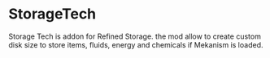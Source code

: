 # StorageTech

Storage Tech is addon for Refined Storage. the mod allow to create custom disk size to store items, fluids, energy and chemicals if Mekanism is loaded.
